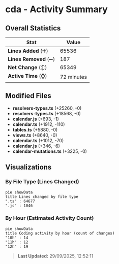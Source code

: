 # cda - Activity Summary 

## Overall Statistics

| Stat                   | Value                                                             |
| ---------------------- | ----------------------------------------------------------------- |
| **Lines Added** (➕)   | 65536                                          |
| **Lines Removed** (➖) | 187                                        |
| **Net Change** (↕)    | 65349                |
| **Active Time** (⌚)   | 72 minutes |


## Modified Files
- **resolvers-types.ts** (+25260, -0)
- **resolvers-types.ts** (+18568, -0)
- **calendar.js** (+693, -1)
- **calendar.ts** (+1912, -110)
- **tables.ts** (+5880, -0)
- **views.ts** (+8640, -0)
- **calendar.ts** (+1012, -70)
- **calendar.js** (+346, -6)
- **calendar-mutations.ts** (+3225, -0)

## Visualizations

### By File Type (Lines Changed)

```mermaid
pie showData
title Lines changed by file type
".ts" : 64677
".js" : 1046
```

### By Hour (Estimated Activity Count)

```mermaid
pie showData
title Coding activity by hour (count of changes)
"10h" : 14
"11h" : 12
"12h" : 19
```


> **Last Updated:** 29/09/2025, 12:52:11